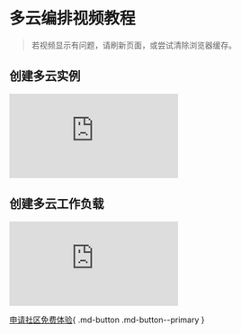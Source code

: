 # 多云编排视频教程

> 若视频显示有问题，请刷新页面，或尝试清除浏览器缓存。

## 创建多云实例

<div class="responsive-video-container">
<iframe src="https://harbor-test2.cn-sh2.ufileos.com/docs/videos/kairship-instance.mp4" scrolling="no" border="0" frameborder="no" framespacing="0" allowfullscreen="true"> </iframe>
</div>

## 创建多云工作负载

<div class="responsive-video-container">
<iframe src="https://harbor-test2.cn-sh2.ufileos.com/docs/videos/workloads.mp4" scrolling="no" border="0" frameborder="no" framespacing="0" allowfullscreen="true"> </iframe>
</div>

[申请社区免费体验](../dce/license0.md){ .md-button .md-button--primary }

